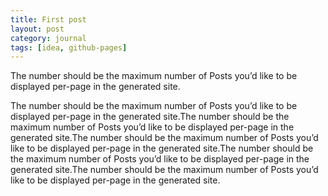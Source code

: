 ```yaml
---
title: First post
layout: post
category: journal
tags: [idea, github-pages]
---
```


The number should be the maximum number of Posts you’d like to be displayed per-page in the generated site.

The number should be the maximum number of Posts you’d like to be displayed per-page in the generated site.The number should be the maximum number of Posts you’d like to be displayed per-page in the generated site.The number should be the maximum number of Posts you’d like to be displayed per-page in the generated site.The number should be the maximum number of Posts you’d like to be displayed per-page in the generated site.The number should be the maximum number of Posts you’d like to be displayed per-page in the generated site.
